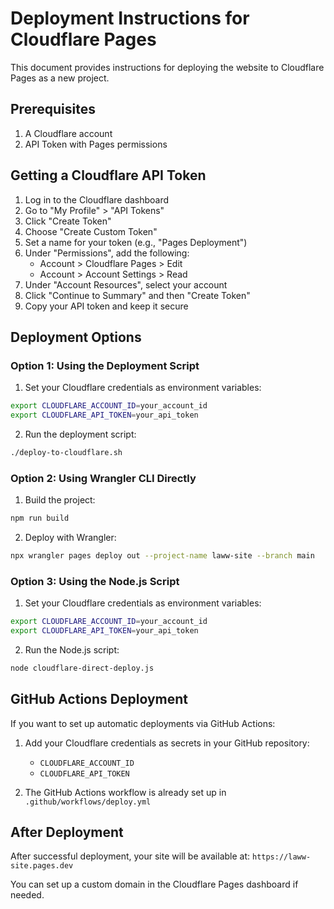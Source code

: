 # Deployment Instructions for Cloudflare Pages

This document provides instructions for deploying the website to Cloudflare Pages as a new project.

## Prerequisites

1. A Cloudflare account
2. API Token with Pages permissions

## Getting a Cloudflare API Token

1. Log in to the Cloudflare dashboard
2. Go to "My Profile" > "API Tokens"
3. Click "Create Token"
4. Choose "Create Custom Token"
5. Set a name for your token (e.g., "Pages Deployment")
6. Under "Permissions", add the following:
   - Account > Cloudflare Pages > Edit
   - Account > Account Settings > Read
7. Under "Account Resources", select your account
8. Click "Continue to Summary" and then "Create Token"
9. Copy your API token and keep it secure

## Deployment Options

### Option 1: Using the Deployment Script

1. Set your Cloudflare credentials as environment variables:

```bash
export CLOUDFLARE_ACCOUNT_ID=your_account_id
export CLOUDFLARE_API_TOKEN=your_api_token
```

2. Run the deployment script:

```bash
./deploy-to-cloudflare.sh
```

### Option 2: Using Wrangler CLI Directly

1. Build the project:

```bash
npm run build
```

2. Deploy with Wrangler:

```bash
npx wrangler pages deploy out --project-name laww-site --branch main
```

### Option 3: Using the Node.js Script

1. Set your Cloudflare credentials as environment variables:

```bash
export CLOUDFLARE_ACCOUNT_ID=your_account_id
export CLOUDFLARE_API_TOKEN=your_api_token
```

2. Run the Node.js script:

```bash
node cloudflare-direct-deploy.js
```

## GitHub Actions Deployment

If you want to set up automatic deployments via GitHub Actions:

1. Add your Cloudflare credentials as secrets in your GitHub repository:
   - `CLOUDFLARE_ACCOUNT_ID`
   - `CLOUDFLARE_API_TOKEN`

2. The GitHub Actions workflow is already set up in `.github/workflows/deploy.yml`

## After Deployment

After successful deployment, your site will be available at:
`https://laww-site.pages.dev`

You can set up a custom domain in the Cloudflare Pages dashboard if needed. 